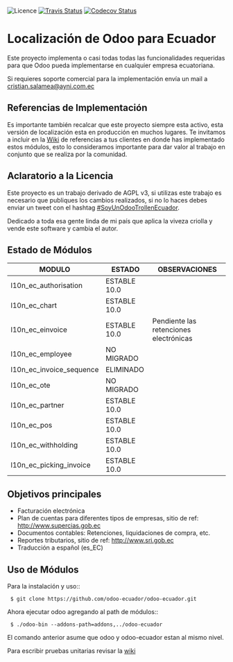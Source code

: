 ![Licence](https://img.shields.io/badge/licence-AGPL--3-blue.svg)
[![Travis Status](https://travis-ci.org/odoo-ecuador/odoo-ecuador.svg?branch=10.0)](https://travis-ci.org/odoo-ecuador/odoo-ecuador)
[![Codecov Status](https://codecov.io/gh/odoo-ecuador/odoo-ecuador/branch/10.0/graph/badge.svg)](https://codecov.io/gh/odoo-ecuador/odoo-ecuador/branch/10.0)

Localización de Odoo para Ecuador
=================================

Este proyecto implementa o casi todas todas las funcionalidades
requeridas para que Odoo pueda implementarse en cualquier
empresa ecuatoriana.

Si requieres soporte comercial para la implementación envía un mail a cristian.salamea@ayni.com.ec

Referencias de Implementación
-----------------------------

Es importante también recalcar que este proyecto siempre esta activo, esta versión de localización esta en producción en muchos lugares. Te invitamos a incluir en la [Wiki](https://github.com/odoo-ecuador/odoo-ecuador/wiki/Referencia-de-clientes) de referencias a tus clientes en donde has implementado estos módulos, esto lo consideramos importante para dar valor al trabajo en conjunto que se realiza por la comunidad.

Aclaratorio a la Licencia
-------------------------

Este proyecto es un trabajo derivado de AGPL v3, si utilizas este trabajo es necesario que publiques los cambios realizados, si no lo haces debes enviar un tweet con el hashtag [#SoyUnOdooTrollenEcuador](https://twitter.com/search?f=tweets&q=%23SoyUnOdooTrollEnEcuado).

Dedicado a toda esa gente linda de mi país que aplica la viveza criolla y vende este software y cambia el autor.

Estado de Módulos
-----------------


| MODULO                   | ESTADO    | OBSERVACIONES                           |
|--------------------------|-----------|-----------------------------------------|
| l10n_ec_authorisation    | ESTABLE 10.0|                                         |
| l10n_ec_chart            | ESTABLE 10.0|                                         |
| l10n_ec_einvoice         | ESTABLE 10.0| Pendiente las retenciones electrónicas  |
| l10n_ec_employee         | NO MIGRADO   |                                         |
| l10n_ec_invoice_sequence | ELIMINADO   |                                         |
| l10n_ec_ote              | NO MIGRADO   |                                         |
| l10n_ec_partner          | ESTABLE 10.0  |                                         |
| l10n_ec_pos              | ESTABLE 10.0 |  |
| l10n_ec_withholding      | ESTABLE 10.0   |                                         |
|l10n_ec_picking_invoice|ESTABLE 10.0||


Objetivos principales
---------------------

- Facturación electrónica
- Plan de cuentas para diferentes tipos de empresas, sitio de ref: http://www.supercias.gob.ec
- Documentos contables: Retenciones, liquidaciones de compra, etc.
- Reportes tributarios, sitio de ref: http://www.sri.gob.ec
- Traducción a español (es_EC)

Uso de Módulos
--------------

Para la instalación y uso::

     $ git clone https://github.com/odoo-ecuador/odoo-ecuador.git

Ahora ejecutar odoo agregando al path de módulos::

     $ ./odoo-bin --addons-path=addons,../odoo-ecuador

El comando anterior asume que odoo y odoo-ecuador estan al mismo nivel.

Para escribir pruebas unitarias revisar la [wiki](https://github.com/odoo-ecuador/odoo-ecuador/wiki/Pruebas-Unitarias)
